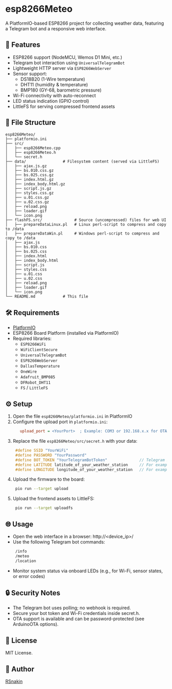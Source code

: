 # esp8266Meteo

A PlatformIO-based ESP8266 project for collecting weather data, featuring a Telegram bot and a responsive web interface.

## 🚀 Features

- ESP8266 support (NodeMCU, Wemos D1 Mini, etc.)
- Telegram bot interaction using `UniversalTelegramBot`
- Lightweight HTTP server via `ESP8266WebServer`
- Sensor support:
  - DS18B20 (1-Wire temperature)
  - DHT11 (humidity & temperature)
  - BMP180 (GY-68, barometric pressure)
- Wi-Fi connectivity with auto-reconnect
- LED status indication (GPIO control)
- LittleFS for serving compressed frontend assets

## 📁 File Structure

```
esp8266Meteo/
├── platformio.ini
├── src/
│   ├── esp8266Meteo.cpp
│   ├── esp8266Meteo.h
│   └── secret.h
├── data/                # Filesystem content (served via LittleFS)
│   ├── ajax.js.gz
│   ├── bs.010.css.gz
│   ├── bs.025.css.gz
│   ├── index.html.gz
│   ├── index_body.html.gz
│   ├── script.js.gz
│   ├── styles.css.gz
│   ├── u.01.css.gz
│   ├── u.02.css.gz
│   ├── reload.png
│   ├── loader.gif
│   └── icon.png
├── flashFS.src/              # Source (uncompressed) files for web UI
│   ├── prepareDataLinux.pl   # Linux perl-script to compress and copy to /data
│   ├── prepareDataWin.pl     # Windows perl-script to compress and copy to /data
│   ├── ajax.js
│   ├── bs.010.css
│   ├── bs.025.css
│   ├── index.html
│   ├── index_body.html
│   ├── script.js
│   ├── styles.css
│   ├── u.01.css
│   ├── u.02.css
│   ├── reload.png
│   ├── loader.gif
│   └── icon.png
└── README.md            # This file
```

## 🛠 Requirements

- [PlatformIO](https://platformio.org/)
- ESP8266 Board Platform (installed via PlatformIO)
- Required libraries:
  - `ESP8266WiFi`
  - `WiFiClientSecure`
  - `UniversalTelegramBot`
  - `ESP8266WebServer`
  - `DallasTemperature`
  - `OneWire`
  - `Adafruit_BMP085`
  - `DFRobot_DHT11`
  - `FS` / `LittleFS`

## ⚙️ Setup

1. Open the file `esp8266Meteo/platformio.ini` in PlatformIO
2. Configure the upload port in `platformio.ini`:
   ```ini
      upload_port = <YourPort>  ; Example: COM3 or 192.168.x.x for OTA
   ```
3. Replace the file `esp8266Meteo/src/secret.h` with your data:
   ```cpp
    #define SSID "YourWiFi"
    #define PASSWORD "YourPassword"
    #define BOT_TOKEN "YourTelegramBotToken"              // Telegram BOT Token (Get from Botfather)
    #define LATITUDE latitude_of_your_weather_station     // For example 51.500833
    #define LONGITUDE longitude_of_your_weather_station   // For example -0.124444
   ```
4. Upload the firmware to the board:
   ```bash
    pio run --target upload
   ```
5. Upload the frontend assets to LittleFS:
   ```bash
    pio run --target uploadfs
   ```

## 🌐 Usage

- Open the web interface in a browser: http://<device_ip>/
- Use the following Telegram bot commands:
   ```bash
    /info
    /meteo
    /location
   ```
- Monitor system status via onboard LEDs (e.g., for Wi-Fi, sensor states, or error codes)

## 🔒 Security Notes

- The Telegram bot uses polling; no webhook is required.
- Secure your bot token and Wi-Fi credentials inside secret.h.
- OTA support is available and can be password-protected (see ArduinoOTA options).

## 📄 License

MIT License.

## 👤 Author

[RSnakin](https://github.com/rsnakin)
